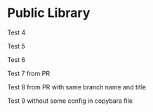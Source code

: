# Public Library

Test 4

Test 5

Test 6

Test 7 from PR

Test 8 from PR with same branch name and title

Test 9 without some config in copybara file
